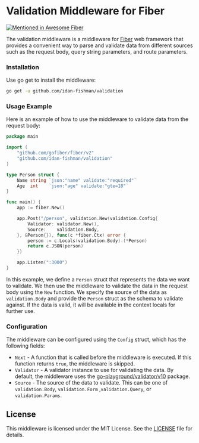 # Validation Middleware for Fiber

[![Mentioned in Awesome Fiber](https://awesome.re/mentioned-badge.svg)](https://github.com/gofiber/awesome-fiber) 

The validation middleware is a middleware for [Fiber](https://github.com/gofiber/fiber) web framework that provides a convenient way to parse and validate data from different sources such as the request body, query string parameters, and route parameters.

### Installation

Use go get to install the middleware:

```bash
go get -u github.com/idan-fishman/validation
```

### Usage Example

Here is an example of how to use the middleware to validate data from the request body:

```go
package main

import (
    "github.com/gofiber/fiber/v2"
    "github.com/idan-fishman/validation"
)

type Person struct {
    Name string `json:"name" validate:"required"`
    Age  int    `json:"age" validate:"gte=18"`
}

func main() {
    app := fiber.New()

    app.Post("/person", validation.New(validation.Config{
        Validator: validator.New(),
        Source:    validation.Body,
    }, &Person{}), func(c *fiber.Ctx) error {
        person := c.Locals(validation.Body).(*Person)
        return c.JSON(person)
    })

    app.Listen(":3000")
}
```

In this example, we define a `Person` struct that represents the data we want to validate. We then use the middleware to validate the data in the request body using the `New` function. We specify the source of the data as `validation.Body` and provide the `Person` struct as the schema to validate against. If the data is valid, it will be available in the context locals for further use.

### Configuration

The middleware can be configured using the `Config` struct, which has the following fields:

- `Next` - A function that is called before the middleware is executed. If this function returns `true`, the middleware is skipped.
- `Validator` - A validator instance to use for validating the data. By default, the middleware uses the [go-playground/validator/v10](https://github.com/go-playground/validator/v10) package.
- `Source` - The source of the data to validate. This can be one of `validation.Body`, `validation.Form` ,`validation.Query`, or `validation.Params`.

## License

This middleware is licensed under the MIT License. See the [LICENSE](LICENSE) file for details.

